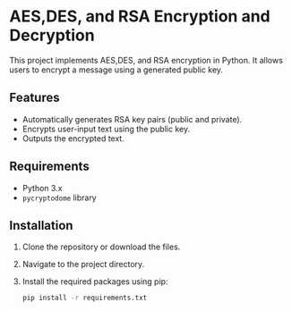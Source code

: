 # AES,DES, and RSA Encryption and Decryption

This project implements AES,DES, and RSA encryption in Python. It allows users to encrypt a message using a generated public key.
## Features

- Automatically generates RSA key pairs (public and private).
- Encrypts user-input text using the public key.
- Outputs the encrypted text.

## Requirements

- Python 3.x
- `pycryptodome` library

## Installation

1. Clone the repository or download the files.
2. Navigate to the project directory.
3. Install the required packages using pip:

   ```bash
   pip install -r requirements.txt
